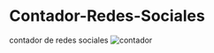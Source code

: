 # Contador-Redes-Sociales
contador de redes sociales 
![contador](https://user-images.githubusercontent.com/48741834/100920438-1fa5a980-34a9-11eb-8515-823576c8c7ae.PNG)

